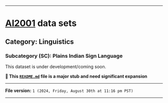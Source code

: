 
***

# [AI2001](https://github.com/seanpm2001/AI2001/) data sets

## Category: Linguistics

### Subcategory (SC): Plains Indian Sign Language

This dataset is under development/coming soon.

**🌱️ This [`README.md`](/README.md) file is a major stub and need significant expansion**

***

**File version:** `1 (2024, Friday, August 30th at 11:16 pm PST)`

***
